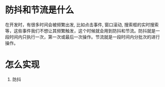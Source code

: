 # 防抖和节流是什么
在开发时，有很多时间会被频繁出发, 比如点击事件, 窗口滚动, 搜索框的实时搜索等，这些事件我们不想让其频繁触发，这个时候就会用到防抖和节流。防抖就是一段时间内只执行一次，第一次或最后一次操作。节流就是一段时间内分批次的进行操作。

# 怎么实现
1. 防抖
```js
   
```
